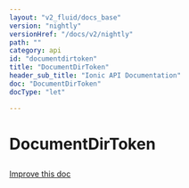 ```yaml
---
layout: "v2_fluid/docs_base"
version: "nightly"
versionHref: "/docs/v2/nightly"
path: ""
category: api
id: "documentdirtoken"
title: "DocumentDirToken"
header_sub_title: "Ionic API Documentation"
doc: "DocumentDirToken"
docType: "let"

---
```










<h1 class="api-title">
<a class="anchor" name="document-dir-token" href="#document-dir-token"></a>

DocumentDirToken





</h1>

<a class="improve-v2-docs" href="http://github.com/driftyco/ionic/edit/master//src/platform/platform.ts#L843">
Improve this doc
</a>










<!-- @usage tag -->


<!-- @property tags -->



<!-- instance methods on the class -->




<!-- related link --><!-- end content block -->


<!-- end body block -->


